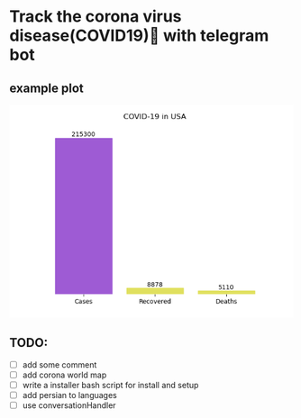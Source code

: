 # Track the corona virus disease(COVID19)🦠 with telegram bot

## example plot
![img](src/bot/f.png)

## TODO:
- [ ] add some comment 
- [ ] add corona world map 
- [ ] write a installer bash script for install and setup 
- [ ] add persian to languages 
- [ ] use conversationHandler 
